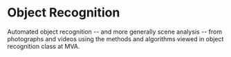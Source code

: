 # Object Recognition

Automated  object  recognition -- and  more  generally  scene  analysis -- from  photographs  and videos using the methods and algorithms viewed in object recognition class at MVA. 
